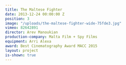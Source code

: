 ```yaml
---
title: The Maltese Fighter
date: 2013-12-24 00:00:00 Z
position: 3
image: "/uploads/the-maltese-fighter-wide-75fde3.jpg"
vimeo: 82642891
director: Arev Manoukian
production-company: Malta Film + Spy Films
equipment: Arri Alexa
award: Best Cinematography Award MACC 2015
layout: project
is-shown: true
---
```


